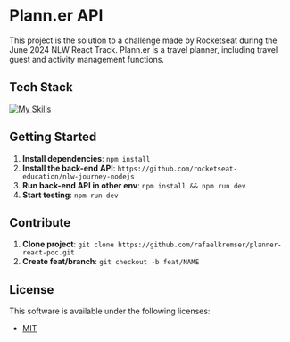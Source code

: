 # Plann.er API

This project is the solution to a challenge made by Rocketseat during the June 2024 NLW React Track. Plann.er is a travel planner, including travel guest and activity management functions.

## Tech Stack

[![My Skills](https://skillicons.dev/icons?i=ts,react,tailwind,vite)](https://skillicons.dev)

## Getting Started

1. **Install dependencies**: `npm install`
2. **Install the back-end API**: `https://github.com/rocketseat-education/nlw-journey-nodejs`
3. **Run back-end API in other env**: `npm install && npm run dev`
3. **Start testing**: `npm run dev`

## Contribute

1. **Clone project**: `git clone https://github.com/rafaelkremser/planner-react-poc.git`
2. **Create feat/branch**: `git checkout -b feat/NAME`

## License

This software is available under the following licenses:

- [MIT](https://rem.mit-license.org)